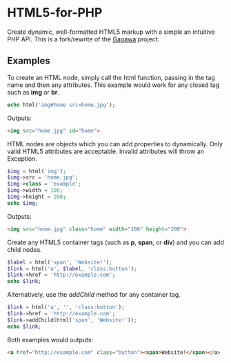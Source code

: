 HTML5-for-PHP
=============

Create dynamic, well-formatted HTML5 markup with a simple an intuitive PHP API. This is a fork/rewrite of the [Gagawa](https://code.google.com/p/gagawa/) project. 

Examples
----------

To create an HTML node, simply call the html function, passing in the tag name and then any attributes. This example would work for any closed tag such as **img** or **br**.

```php
echo html('img#home src=home.jpg');
```

Outputs:

```html
<img src="home.jpg" id="home">
```

HTML nodes are objects which you can add properties to dynamically. Only valid HTML5 attributes are acceptable. Invalid attributes will throw an Exception.


```php
$img = html('img');
$img->src = 'home.jpg';
$img->class = 'example';
$img->width = 100;
$img->height = 200;
echo $img;
```

Outputs:

```html
<img src="home.jpg" class="home" width="100" height="200">
```

Create any HTML5 container tags (such as **p**, **span**, or **div**) and you can add child nodes. 

```php
$label = html('span', 'Website!');
$link = html('a', $label, 'class:button');
$link->href = 'http://example.com';
echo $link;    
```
Alternatively, use the *addChild* method for any container tag.
```php
$link = html('a', '', 'class:button');
$link->href = 'http://example.com';
$link->addChild(html('span', 'Website!'));
echo $link;    
```
Both examples would outputs:
```html
<a href="http://example.com" class="button"><span>Website!</span></a>
```
